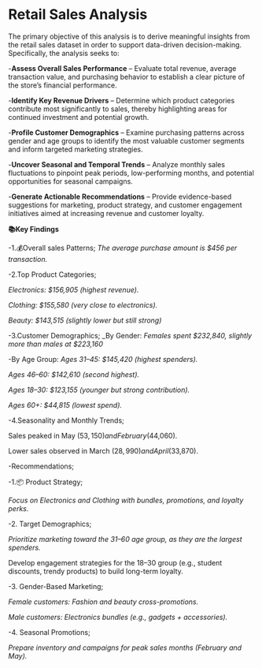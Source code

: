 # Retail Sales Analysis

The primary objective of this analysis is to derive meaningful insights from the retail sales dataset 
in order to support data-driven decision-making. Specifically, the analysis seeks to:

-**Assess Overall Sales Performance** – Evaluate total revenue, average transaction value, 
  and purchasing behavior to establish a clear picture of the store’s financial performance.

-**Identify Key Revenue Drivers** – Determine which product categories contribute most significantly to sales,
    thereby highlighting areas for continued investment and potential growth.

-**Profile Customer Demographics** – Examine purchasing patterns across gender and age groups
    to identify the most valuable customer segments and inform targeted marketing strategies.

-**Uncover Seasonal and Temporal Trends** – Analyze monthly sales fluctuations to pinpoint peak periods, 
    low-performing months, and potential opportunities for seasonal campaigns.

-**Generate Actionable Recommendations** – Provide evidence-based suggestions for marketing, 
    product strategy, and customer engagement initiatives aimed at increasing revenue and customer loyalty.

**📚Key Findings**

-1.💰Overall sales Patterns;
_The average purchase amount is $456 per transaction._

-2.Top Product Categories;

_Electronics: $156,905 (highest revenue)._

_Clothing: $155,580 (very close to electronics)._

_Beauty: $143,515 (slightly lower but still strong)_

-3.Customer Demographics;
_By Gender:
_Females spent $232,840, slightly more than males at $223,160_

-By Age Group:
_Ages 31–45: $145,420 (highest spenders)._

_Ages 46–60: $142,610 (second highest)._

_Ages 18–30: $123,155 (younger but strong contribution)._

_Ages 60+: $44,815 (lowest spend)._

-4.Seasonality and Monthly Trends;

Sales peaked in May ($53,150) and February ($44,060).

Lower sales observed in March ($28,990) and April ($33,870).

-Recommendations;

-1.📦 Product Strategy;

_Focus on Electronics and Clothing with bundles, promotions, and loyalty perks._

-2. Target Demographics;

_Prioritize marketing toward the 31–60 age group, as they are the largest spenders._

Develop engagement strategies for the 18–30 group (e.g., student discounts, trendy products) to build long-term loyalty.

-3. Gender-Based Marketing;

_Female customers: Fashion and beauty cross-promotions._

_Male customers: Electronics bundles (e.g., gadgets + accessories)._

-4. Seasonal Promotions;

_Prepare inventory and campaigns for peak sales months (February and May)._


